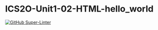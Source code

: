 # ICS2O-Unit1-02-HTML-hello_world

[![GitHub Super-Linter](https://github.com/Joseph123231/MyfirstRepo/workflows/Lint%20Code%20Base/badge.svg)](https://github.com/marketplace/actions/super-linter)
